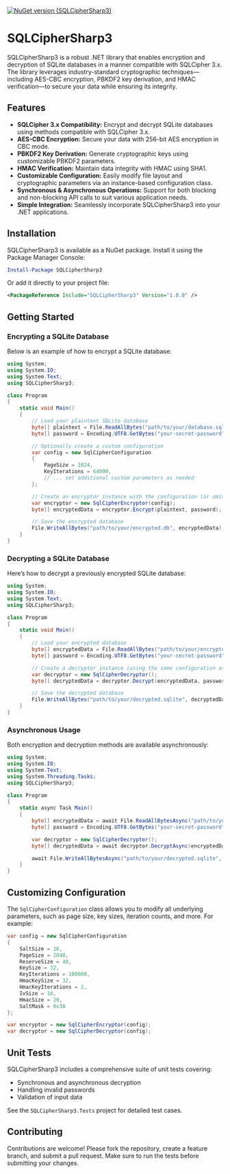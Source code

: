 [![NuGet version (SQLCipherSharp3)](https://img.shields.io/nuget/v/SQLCipherSharp3.svg?style=flat-square)](https://www.nuget.org/packages/SQLCipherSharp3)

# SQLCipherSharp3

SQLCipherSharp3 is a robust .NET library that enables encryption and decryption of SQLite databases in a manner compatible with SQLCipher 3.x. The library leverages industry-standard cryptographic techniques—including AES-CBC encryption, PBKDF2 key derivation, and HMAC verification—to secure your data while ensuring its integrity.

## Features

- **SQLCipher 3.x Compatibility:** Encrypt and decrypt SQLite databases using methods compatible with SQLCipher 3.x.
- **AES-CBC Encryption:** Secure your data with 256-bit AES encryption in CBC mode.
- **PBKDF2 Key Derivation:** Generate cryptographic keys using customizable PBKDF2 parameters.
- **HMAC Verification:** Maintain data integrity with HMAC using SHA1.
- **Customizable Configuration:** Easily modify file layout and cryptographic parameters via an instance-based configuration class.
- **Synchronous & Asynchronous Operations:** Support for both blocking and non-blocking API calls to suit various application needs.
- **Simple Integration:** Seamlessly incorporate SQLCipherSharp3 into your .NET applications.

## Installation

SQLCipherSharp3 is available as a NuGet package. Install it using the Package Manager Console:

```powershell
Install-Package SQLCipherSharp3
```

Or add it directly to your project file:

```xml
<PackageReference Include="SQLCipherSharp3" Version="1.0.0" />
```

## Getting Started

### Encrypting a SQLite Database

Below is an example of how to encrypt a SQLite database:

```csharp
using System;
using System.IO;
using System.Text;
using SQLCipherSharp3;

class Program
{
    static void Main()
    {
        // Load your plaintext SQLite database
        byte[] plaintext = File.ReadAllBytes("path/to/your/database.sqlite");
        byte[] password = Encoding.UTF8.GetBytes("your-secret-password");

        // Optionally create a custom configuration
        var config = new SqlCipherConfiguration
        {
            PageSize = 1024,
            KeyIterations = 64000,
            // ... set additional custom parameters as needed
        };

        // Create an encryptor instance with the configuration (or omit config to use defaults)
        var encryptor = new SqlCipherEncryptor(config);
        byte[] encryptedData = encryptor.Encrypt(plaintext, password);

        // Save the encrypted database
        File.WriteAllBytes("path/to/your/encrypted.db", encryptedData);
    }
}
```

### Decrypting a SQLite Database

Here’s how to decrypt a previously encrypted SQLite database:

```csharp
using System;
using System.IO;
using System.Text;
using SQLCipherSharp3;

class Program
{
    static void Main()
    {
        // Load your encrypted database
        byte[] encryptedData = File.ReadAllBytes("path/to/your/encrypted.db");
        byte[] password = Encoding.UTF8.GetBytes("your-secret-password");

        // Create a decryptor instance (using the same configuration as encryption)
        var decryptor = new SqlCipherDecryptor();
        byte[] decryptedData = decryptor.Decrypt(encryptedData, password);

        // Save the decrypted database
        File.WriteAllBytes("path/to/your/decrypted.sqlite", decryptedData);
    }
}
```

### Asynchronous Usage

Both encryption and decryption methods are available asynchronously:

```csharp
using System;
using System.IO;
using System.Text;
using System.Threading.Tasks;
using SQLCipherSharp3;

class Program
{
    static async Task Main()
    {
        byte[] encryptedData = await File.ReadAllBytesAsync("path/to/your/encrypted.db");
        byte[] password = Encoding.UTF8.GetBytes("your-secret-password");

        var decryptor = new SqlCipherDecryptor();
        byte[] decryptedData = await decryptor.DecryptAsync(encryptedData, password);

        await File.WriteAllBytesAsync("path/to/your/decrypted.sqlite", decryptedData);
    }
}
```

## Customizing Configuration

The `SqlCipherConfiguration` class allows you to modify all underlying parameters, such as page size, key sizes, iteration counts, and more. For example:

```csharp
var config = new SqlCipherConfiguration
{
    SaltSize = 16,
    PageSize = 2048,
    ReserveSize = 48,
    KeySize = 32,
    KeyIterations = 100000,
    HmacKeySize = 32,
    HmacKeyIterations = 2,
    IvSize = 16,
    HmacSize = 20,
    SaltMask = 0x3A
};

var encryptor = new SqlCipherEncryptor(config);
var decryptor = new SqlCipherDecryptor(config);
```

## Unit Tests

SQLCipherSharp3 includes a comprehensive suite of unit tests covering:
- Synchronous and asynchronous decryption
- Handling invalid passwords
- Validation of input data

See the `SQLCipherSharp3.Tests` project for detailed test cases.

## Contributing

Contributions are welcome! Please fork the repository, create a feature branch, and submit a pull request. Make sure to run the tests before submitting your changes.